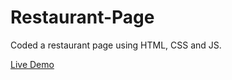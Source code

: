 # Restaurant-Page
Coded a restaurant page using HTML, CSS and JS.

[Live Demo](https://mertt11.github.io/Restaurant-Page/dist/index.html)
